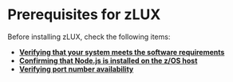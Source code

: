 # Prerequisites for zLUX

Before installing zLUX, check the following items:

-   **[Verifying that your system meets the software requirements](../topics/mvd-verifysystemswreqs.md)**
-   **[Confirming that Node.js is installed on the z/OS host](../topics/mvd-instconfirmnodejsinstalled.md)**
-   **[Verifying port number availability](../topics/mvd-instverifyportnumavailable.md)**
